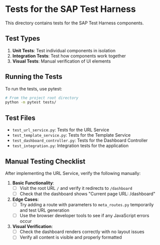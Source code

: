 # Tests for the SAP Test Harness

This directory contains tests for the SAP Test Harness components.

## Test Types

1. **Unit Tests**: Test individual components in isolation
2. **Integration Tests**: Test how components work together
3. **Visual Tests**: Manual verification of UI elements

## Running the Tests

To run the tests, use pytest:

```bash
# From the project root directory
python -m pytest tests/
```

## Test Files

- `test_url_service.py`: Tests for the URL Service
- `test_template_service.py`: Tests for the Template Service
- `test_dashboard_controller.py`: Tests for the Dashboard Controller
- `test_integration.py`: Integration tests for the application

## Manual Testing Checklist

After implementing the URL Service, verify the following manually:

1. **Basic Functionality**:
   - [ ] Visit the root URL `/` and verify it redirects to `/dashboard`
   - [ ] Check that the dashboard shows "Current page URL: /dashboard"

2. **Edge Cases**:
   - [ ] Try adding a route with parameters to `meta_routes.py` temporarily and test URL generation
   - [ ] Use the browser developer tools to see if any JavaScript errors occur

3. **Visual Verification**:
   - [ ] Check the dashboard renders correctly with no layout issues
   - [ ] Verify all content is visible and properly formatted
